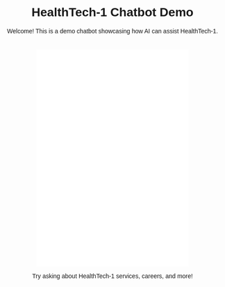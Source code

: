 <html lang="en">
<head>
    <meta charset="UTF-8">
    <meta name="viewport" content="width=device-width, initial-scale=1.0">
    <title>HealthTech-1 Chatbot Demo</title>
    <style>
        body {
            text-align: center;
            font-family: Arial, sans-serif;
            padding: 20px;
        }
        iframe {
            border: none;
            margin-top: 20px;
        }
    </style>
</head>
<body>
    <h1>HealthTech-1 Chatbot Demo</h1>
    <p>Welcome! This is a demo chatbot showcasing how AI can assist HealthTech-1.</p>

  <iframe allow="microphone;" width="350" height="500"
    src="[(https://console.dialogflow.com/api-client/demo/embedded/2ba4a88b-2d90-4ac6-90b9-f195f09c4f52)]">
</iframe>

<p>Try asking about HealthTech-1 services, careers, and more!</p>
</body>
</html>

